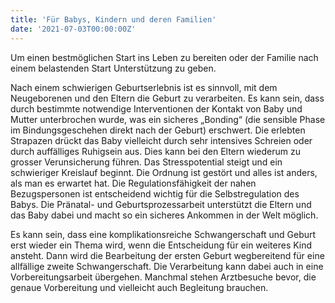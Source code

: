```yaml
---
title: 'Für Babys, Kindern und deren Familien'
date: '2021-07-03T00:00:00Z'
---
```

Um einen bestmöglichen Start ins Leben zu bereiten oder der Familie nach einem belastenden Start Unterstützung zu geben. 

Nach einem schwierigen Geburtserlebnis ist es sinnvoll, mit dem Neugeborenen und den Eltern die Geburt zu verarbeiten. Es kann sein, dass durch bestimmte notwendige Interventionen der Kontakt von Baby und Mutter unterbrochen wurde, was ein sicheres „Bonding“ (die sensible Phase im Bindungsgeschehen direkt nach der Geburt) erschwert. Die erlebten Strapazen drückt das Baby vielleicht durch sehr intensives Schreien oder durch auffälliges Ruhigsein aus. Dies kann bei den Eltern wiederum zu grosser Verunsicherung führen. Das Stresspotential steigt und ein schwieriger Kreislauf beginnt. Die Ordnung ist gestört und alles ist anders, als man es erwartet hat. Die Regulationsfähigkeit der nahen Bezugspersonen ist entscheidend wichtig für die Selbstregulation des Babys. Die Pränatal- und Geburtsprozessarbeit unterstützt die Eltern und das Baby dabei und macht so ein sicheres Ankommen in der Welt möglich. 

Es kann sein, dass eine komplikationsreiche Schwangerschaft und Geburt erst wieder ein Thema wird, wenn die Entscheidung für ein weiteres Kind ansteht. Dann wird die Bearbeitung der ersten Geburt wegbereitend für eine allfällige zweite Schwangerschaft. Die Verarbeitung kann dabei auch in eine Vorbereitungsarbeit übergehen. Manchmal stehen Arztbesuche bevor, die genaue Vorbereitung und vielleicht auch Begleitung brauchen.